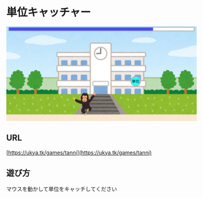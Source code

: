 # 単位キャッチャー
![screenshot](screenshot.png)

## URL
[https://ukya.tk/games/tanni](https://ukya.tk/games/tanni)

## 遊び方
マウスを動かして単位をキャッチしてください